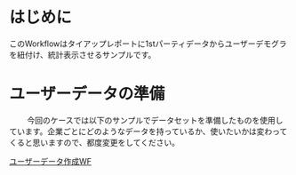 # はじめに
  
このWorkflowはタイアップレポートに1stパーティデータからユーザーデモグラを紐付け、統計表示させるサンプルです。
  
# ユーザーデータの準備
　　
今回のケースでは以下のサンプルでデータセットを準備したものを使用しています。企業ごとにどのようなデータを持っているか、使いたいかは変わってくると思いますので、都度変更をしてください。
  
[ユーザーデータ作成WF](https://github.com/tsukaharakazuki/td/tree/master/user_mst)
